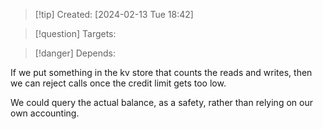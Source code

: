 
>[!tip] Created: [2024-02-13 Tue 18:42]

>[!question] Targets: 

>[!danger] Depends: 

If we put something in the kv store that counts the reads and writes, then we can reject calls once the credit limit gets too low.

We could query the actual balance, as a safety, rather than relying on our own accounting.